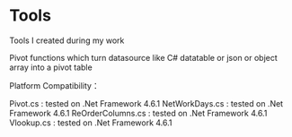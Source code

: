 # Tools

Tools I created during my work

Pivot functions which turn datasource like C# datatable or json or object array into a pivot table

Platform Compatibility：

Pivot.cs : tested on .Net Framework 4.6.1
NetWorkDays.cs : tested on .Net Framework 4.6.1
ReOrderColumns.cs : tested on .Net Framework 4.6.1
Vlookup.cs : tested on .Net Framework 4.6.1